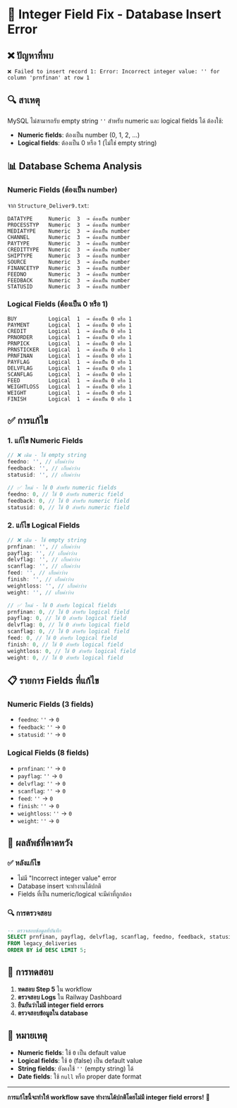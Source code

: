 # 🔧 Integer Field Fix - Database Insert Error

## ❌ ปัญหาที่พบ
```
❌ Failed to insert record 1: Error: Incorrect integer value: '' for column 'prnfinan' at row 1
```

## 🔍 สาเหตุ
MySQL ไม่สามารถรับ empty string `''` สำหรับ numeric และ logical fields ได้ ต้องใช้:
- **Numeric fields**: ต้องเป็น number (0, 1, 2, ...)
- **Logical fields**: ต้องเป็น 0 หรือ 1 (ไม่ใช่ empty string)

## 📊 Database Schema Analysis

### Numeric Fields (ต้องเป็น number)
จาก `Structure_Deliver9.txt`:
```
DATATYPE     Numeric  3  → ต้องเป็น number
PROCESSTYP   Numeric  3  → ต้องเป็น number  
MEDIATYPE    Numeric  3  → ต้องเป็น number
CHANNEL      Numeric  3  → ต้องเป็น number
PAYTYPE      Numeric  3  → ต้องเป็น number
CREDITTYPE   Numeric  3  → ต้องเป็น number
SHIPTYPE     Numeric  3  → ต้องเป็น number
SOURCE       Numeric  3  → ต้องเป็น number
FINANCETYP   Numeric  3  → ต้องเป็น number
FEEDNO       Numeric  3  → ต้องเป็น number
FEEDBACK     Numeric  3  → ต้องเป็น number
STATUSID     Numeric  3  → ต้องเป็น number
```

### Logical Fields (ต้องเป็น 0 หรือ 1)
```
BUY          Logical  1  → ต้องเป็น 0 หรือ 1
PAYMENT      Logical  1  → ต้องเป็น 0 หรือ 1
CREDIT       Logical  1  → ต้องเป็น 0 หรือ 1
PRNORDER     Logical  1  → ต้องเป็น 0 หรือ 1
PRNPICK      Logical  1  → ต้องเป็น 0 หรือ 1
PRNSTICKER   Logical  1  → ต้องเป็น 0 หรือ 1
PRNFINAN     Logical  1  → ต้องเป็น 0 หรือ 1
PAYFLAG      Logical  1  → ต้องเป็น 0 หรือ 1
DELVFLAG     Logical  1  → ต้องเป็น 0 หรือ 1
SCANFLAG     Logical  1  → ต้องเป็น 0 หรือ 1
FEED         Logical  1  → ต้องเป็น 0 หรือ 1
WEIGHTLOSS   Logical  1  → ต้องเป็น 0 หรือ 1
WEIGHT       Logical  1  → ต้องเป็น 0 หรือ 1
FINISH       Logical  1  → ต้องเป็น 0 หรือ 1
```

## ✅ การแก้ไข

### 1. แก้ไข Numeric Fields
```javascript
// ❌ เดิม - ใช้ empty string
feedno: '', // เก็บค่าว่าง
feedback: '', // เก็บค่าว่าง
statusid: '', // เก็บค่าว่าง

// ✅ ใหม่ - ใช้ 0 สำหรับ numeric fields
feedno: 0, // ใช้ 0 สำหรับ numeric field
feedback: 0, // ใช้ 0 สำหรับ numeric field
statusid: 0, // ใช้ 0 สำหรับ numeric field
```

### 2. แก้ไข Logical Fields
```javascript
// ❌ เดิม - ใช้ empty string
prnfinan: '', // เก็บค่าว่าง
payflag: '', // เก็บค่าว่าง
delvflag: '', // เก็บค่าว่าง
scanflag: '', // เก็บค่าว่าง
feed: '', // เก็บค่าว่าง
finish: '', // เก็บค่าว่าง
weightloss: '', // เก็บค่าว่าง
weight: '', // เก็บค่าว่าง

// ✅ ใหม่ - ใช้ 0 สำหรับ logical fields
prnfinan: 0, // ใช้ 0 สำหรับ logical field
payflag: 0, // ใช้ 0 สำหรับ logical field
delvflag: 0, // ใช้ 0 สำหรับ logical field
scanflag: 0, // ใช้ 0 สำหรับ logical field
feed: 0, // ใช้ 0 สำหรับ logical field
finish: 0, // ใช้ 0 สำหรับ logical field
weightloss: 0, // ใช้ 0 สำหรับ logical field
weight: 0, // ใช้ 0 สำหรับ logical field
```

## 📋 รายการ Fields ที่แก้ไข

### Numeric Fields (3 fields)
- `feedno`: `''` → `0`
- `feedback`: `''` → `0` 
- `statusid`: `''` → `0`

### Logical Fields (8 fields)
- `prnfinan`: `''` → `0`
- `payflag`: `''` → `0`
- `delvflag`: `''` → `0`
- `scanflag`: `''` → `0`
- `feed`: `''` → `0`
- `finish`: `''` → `0`
- `weightloss`: `''` → `0`
- `weight`: `''` → `0`

## 🎯 ผลลัพธ์ที่คาดหวัง

### ✅ หลังแก้ไข
- ไม่มี "Incorrect integer value" error
- Database insert จะทำงานได้ปกติ
- Fields ที่เป็น numeric/logical จะมีค่าที่ถูกต้อง

### 🔍 การตรวจสอบ
```sql
-- ตรวจสอบข้อมูลที่บันทึก
SELECT prnfinan, payflag, delvflag, scanflag, feedno, feedback, statusid 
FROM legacy_deliveries 
ORDER BY id DESC LIMIT 5;
```

## 🚀 การทดสอบ

1. **ทดสอบ Step 5** ใน workflow
2. **ตรวจสอบ Logs** ใน Railway Dashboard
3. **ยืนยันว่าไม่มี integer field errors**
4. **ตรวจสอบข้อมูลใน database**

## 📝 หมายเหตุ

- **Numeric fields**: ใช้ `0` เป็น default value
- **Logical fields**: ใช้ `0` (false) เป็น default value
- **String fields**: ยังคงใช้ `''` (empty string) ได้
- **Date fields**: ใช้ `null` หรือ proper date format

---

**การแก้ไขนี้จะทำให้ workflow save ทำงานได้ปกติโดยไม่มี integer field errors!** 🎯
